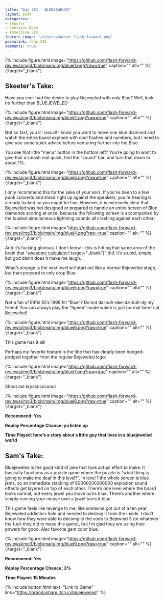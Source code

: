 ```yaml
---
title: "Day 281 - BLUEJEWELED"
layout: post
categories:
- Shooter
- Contains Doom
- Immersive Sim
feature_image: "/assets/banner-flash-forward.png"
permalink: /day-281
comments: true
---
```


{% include figure.html image="https://github.com/flash-forward-reviews/img3/blob/main/img/bluej1.png?raw=true" caption="" alt="" %}{:target="_blank"}
 
## Skeeter's Take: 

Have you ever had the desire to play Bejeweled with only Blue? Well, look no further than BLUEJEWELED: 

{% include figure.html image="https://github.com/flash-forward-reviews/img3/blob/main/img/bluej2.png?raw=true" caption="" alt="" %}{:target="_blank"}

Not so fast, you lil’ rascal! I know you want to move one blue diamond and watch the entire board explode with cool flashes and numbers, but I need to give you some quick advice before venturing further into the Blue. 

You see that little “menu” button in the bottom left? You’re going to want to give that a smash real quick, find the “sound” bar, and turn that down to about 1%. 

{% include figure.html image="https://github.com/flash-forward-reviews/img3/blob/main/img/bluej3.png?raw=true" caption="" alt="" %}{:target="_blank"}

I only recommend this for the sake of your ears. If you’ve been to a few punk concerts and stood right up against the speakers, you’re hearing is already fucked so you might be fine. However, it is extremely clear that Bejeweled was not designed or prepared to handle an entire screen of Blue diamonds scoring at once, because the following screen is accompanied by the loudest simultaneous lightning sounds all crashing against each other: 

{% include figure.html image="https://github.com/flash-forward-reviews/img3/blob/main/img/bluej4.png?raw=true" caption="" alt="" %}{:target="_blank"}

And it’s fucking glorious. I don’t know - this is hitting that same area of the brain that “[awesome calculator](https://flash-forward-reviews.github.io/day-76){:target="_blank"}” did. It’s stupid, simple, but god damn does it make me laugh. 

What’s strange is the next level will start out like a normal Bejeweled stage, but then proceed to only drop Blue: 

{% include figure.html image="https://github.com/flash-forward-reviews/img3/blob/main/img/bluej5.png?raw=true" caption="" alt="" %}{:target="_blank"}

Not a fan of Eiffel 65’s 1998 hit “Blue”? Do not da-buh-dee-da-buh-dy my friend! You can always play the “Speed” mode which is just normal time trial Bejeweled! 

{% include figure.html image="https://github.com/flash-forward-reviews/img3/blob/main/img/bluej6.png?raw=true" caption="" alt="" %}{:target="_blank"}

This game has it all!

Perhaps my favorite feature is the title that has clearly been hodged-podged together from the regular Bejeweled logo: 

{% include figure.html image="https://github.com/flash-forward-reviews/img3/blob/main/img/bluej7.png?raw=true" caption="" alt="" %}{:target="_blank"}

Shout out krystalcoconut

{% include figure.html image="https://github.com/flash-forward-reviews/img3/blob/main/img/bluej8.png?raw=true" caption="" alt="" %}{:target="_blank"}

**Recommend: Yes**

**Replay Percentage Chance: yo listen up**

**Time Played: here’s a story about a little guy that lives in a bluejeweled world**

## Sam's Take:

Bluejeweled is the good kind of joke that took actual effort to make. It basically functions as a puzzle game where the puzzle is “what thing is going to make me deaf in this level?”. In level 1 the whole screen is blue jems, so an immediate stacking of 80000000000000 explosion sound effects get layered on top of each other. There’s one level where the board looks normal, but every jewel you move turns blue. There’s another where simply running your mouse over a jewel turns it blue.

This game feels like revenge to me, like someone got out of a ten year Bejeweled addiction-hole and needed to destroy it from the inside. I don’t know how they were able to decompile the code to Bejewled 3 (or whatever the fuck they did to make this game), but I’m glad they are using their powers for good. Also favorite gem color blue:

{% include figure.html image="https://github.com/flash-forward-reviews/img3/blob/main/img/bluej9.png?raw=true" caption="" alt="" %}{:target="_blank"}

**Recommend: Yes**

**Replay Percentage Chance: 3%**

**Time Played: 15 Minutes**

{% include button.html text="Link to Game" link="https://brandonhare.itch.io/bluejeweled" %}